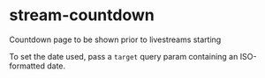 # stream-countdown

Countdown page to be shown prior to livestreams starting

To set the date used, pass a `target` query param containing an ISO-formatted date.
